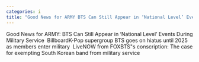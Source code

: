 ```yaml
---
categories: i
title: "Good News for ARMY BTS Can Still Appear in ‘National Level’ Events During Military Service  Billboard"
---
```

Good News for ARMY: BTS Can Still Appear in ‘National Level’ Events During Military Service&nbsp;&nbsp;BillboardK-Pop supergroup BTS goes on hiatus until 2025 as members enter military&nbsp;&nbsp;LiveNOW from FOXBTS"s conscription: The case for exempting South Korean band from military service&nbsp;